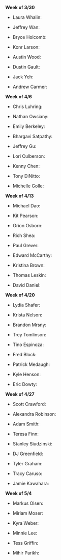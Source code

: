 **Week of 3/30**

* Laura Whalin: 
* Jeffrey Wan: 
* Bryce Holcomb: 
* Konr Larson: 

* Austin Wood: 
* Dustin Gault: 

* Jack Yeh: 
* Andrew Carmer: 

**Week of 4/6**

* Chris Luhring: 
* Nathan Owsiany: 
* Emily Berkeley: 
* Bhargavi Satpathy: 

* Jeffrey Gu: 
* Lori Culberson: 

* Kenny Chen: 
* Tony DiNitto: 
* Michelle Golle: 

**Week of 4/13**

* Michael Dao: 
* Kit Pearson: 
* Orion Osborn: 

* Rich Shea: 
* Paul Grever: 
* Edward McCarthy: 

* Kristina Brown: 
* Thomas Leskin: 
* David Daniel: 

**Week of 4/20**

* Lydia Shafer: 
* Krista Nelson: 
* Brandon Mrsny: 

* Trey Tomlinson: 
* Tino Espinoza: 
* Fred Block: 

* Patrick Medaugh: 
* Kyle Henson: 
* Eric Dowty: 

**Week of 4/27**

* Scott Crawford: 
* Alexandra Robinson: 
* Adam Smith: 

* Teresa Finn: 
* Stanley Siudzinski: 
* DJ Greenfield: 

* Tyler Graham: 
* Tracy Caruso: 
* Jamie Kawahara: 

**Week of 5/4**

* Markus Olsen: 
* Miriam Moser: 
* Kyra Weber: 

* Minnie Lee: 
* Tess Griffin: 
* Mihir Parikh: 